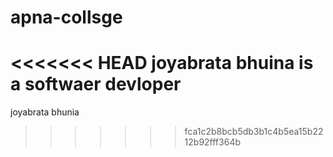 # apna-collsge
<<<<<<< HEAD
joyabrata bhuina is a softwaer devloper
=======
joyabrata bhunia
>>>>>>> fca1c2b8bcb5db3b1c4b5ea15b2212b92fff364b
